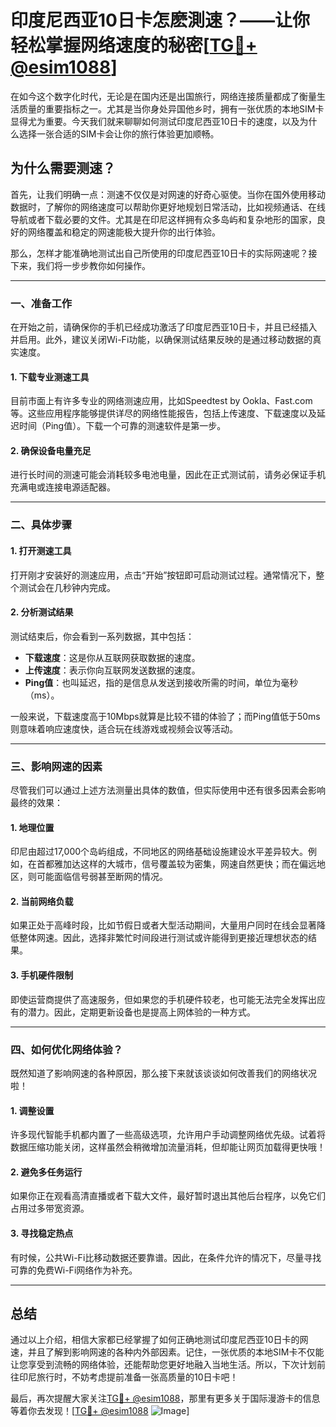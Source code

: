 # 印度尼西亚10日卡怎麽測速？——让你轻松掌握网络速度的秘密[[TG💪+ @esim1088](https://t.me/s/esim1088)]

在如今这个数字化时代，无论是在国内还是出国旅行，网络连接质量都成了衡量生活质量的重要指标之一。尤其是当你身处异国他乡时，拥有一张优质的本地SIM卡显得尤为重要。今天我们就来聊聊如何测试印度尼西亚10日卡的速度，以及为什么选择一张合适的SIM卡会让你的旅行体验更加顺畅。

## 为什么需要测速？

首先，让我们明确一点：测速不仅仅是对网速的好奇心驱使。当你在国外使用移动数据时，了解你的网络速度可以帮助你更好地规划日常活动，比如视频通话、在线导航或者下载必要的文件。尤其是在印尼这样拥有众多岛屿和复杂地形的国家，良好的网络覆盖和稳定的网速能极大提升你的出行体验。

那么，怎样才能准确地测试出自己所使用的印度尼西亚10日卡的实际网速呢？接下来，我们将一步步教你如何操作。

---

### **一、准备工作**

在开始之前，请确保你的手机已经成功激活了印度尼西亚10日卡，并且已经插入并启用。此外，建议关闭Wi-Fi功能，以确保测试结果反映的是通过移动数据的真实速度。

#### 1. 下载专业测速工具
目前市面上有许多专业的网络测速应用，比如Speedtest by Ookla、Fast.com等。这些应用程序能够提供详尽的网络性能报告，包括上传速度、下载速度以及延迟时间（Ping值）。下载一个可靠的测速软件是第一步。

#### 2. 确保设备电量充足
进行长时间的测速可能会消耗较多电池电量，因此在正式测试前，请务必保证手机充满电或连接电源适配器。

---

### **二、具体步骤**

#### 1. 打开测速工具
打开刚才安装好的测速应用，点击“开始”按钮即可启动测试过程。通常情况下，整个测试会在几秒钟内完成。

#### 2. 分析测试结果
测试结束后，你会看到一系列数据，其中包括：
- **下载速度**：这是你从互联网获取数据的速度。
- **上传速度**：表示你向互联网发送数据的速度。
- **Ping值**：也叫延迟，指的是信息从发送到接收所需的时间，单位为毫秒（ms）。

一般来说，下载速度高于10Mbps就算是比较不错的体验了；而Ping值低于50ms则意味着响应速度快，适合玩在线游戏或视频会议等活动。

---

### **三、影响网速的因素**

尽管我们可以通过上述方法测量出具体的数值，但实际使用中还有很多因素会影响最终的效果：

#### 1. 地理位置
印尼由超过17,000个岛屿组成，不同地区的网络基础设施建设水平差异较大。例如，在首都雅加达这样的大城市，信号覆盖较为密集，网速自然更快；而在偏远地区，则可能面临信号弱甚至断网的情况。

#### 2. 当前网络负载
如果正处于高峰时段，比如节假日或者大型活动期间，大量用户同时在线会显著降低整体网速。因此，选择非繁忙时间段进行测试或许能得到更接近理想状态的结果。

#### 3. 手机硬件限制
即使运营商提供了高速服务，但如果您的手机硬件较老，也可能无法完全发挥出应有的潜力。因此，定期更新设备也是提高上网体验的一种方式。

---

### **四、如何优化网络体验？**

既然知道了影响网速的各种原因，那么接下来就该谈谈如何改善我们的网络状况啦！

#### 1. 调整设置
许多现代智能手机都内置了一些高级选项，允许用户手动调整网络优先级。试着将数据压缩功能关闭，这样虽然会稍微增加流量消耗，但却能让网页加载得更快哦！

#### 2. 避免多任务运行
如果你正在观看高清直播或者下载大文件，最好暂时退出其他后台程序，以免它们占用过多带宽资源。

#### 3. 寻找稳定热点
有时候，公共Wi-Fi比移动数据还要靠谱。因此，在条件允许的情况下，尽量寻找可靠的免费Wi-Fi网络作为补充。

---

## 总结

通过以上介绍，相信大家都已经掌握了如何正确地测试印度尼西亚10日卡的网速，并且了解到影响网速的各种内外部因素。记住，一张优质的本地SIM卡不仅能让您享受到流畅的网络体验，还能帮助您更好地融入当地生活。所以，下次计划前往印尼旅行时，不妨考虑提前准备一张高质量的10日卡吧！

最后，再次提醒大家关注[TG💪+ @esim1088](https://t.me/s/esim1088)，那里有更多关于国际漫游卡的信息等着你去发现！[[TG💪+ @esim1088](https://t.me/s/esim1088) ![Image](https://i.postimg.cc/4NQfJmqS/Snipaste-2025-05-13-00-14-12.png)]
